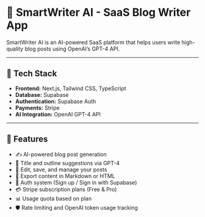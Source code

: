 # 🧠 SmartWriter AI - SaaS Blog Writer App

SmartWriter AI is an AI-powered SaaS platform that helps users write high-quality blog posts using OpenAI’s GPT-4 API.

---

## 🚀 Tech Stack

- **Frontend:** Next.js, Tailwind CSS, TypeScript
- **Database:** Supabase
- **Authentication:** Supabase Auth
- **Payments:** Stripe
- **AI Integration:** OpenAI GPT-4 API

---

## 🧩 Features

- ✍️ AI-powered blog post generation
- 🧠 Title and outline suggestions via GPT-4
- 📝 Edit, save, and manage your posts
- 🧾 Export content in Markdown or HTML
- 🔐 Auth system (Sign up / Sign in with Supabase)
- 💳 Stripe subscription plans (Free & Pro)
- 📊 Usage quota based on plan
- 🛡️ Rate limiting and OpenAI token usage tracking
